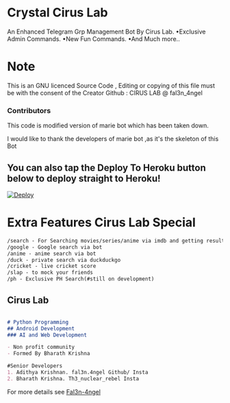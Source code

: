 # Crystal Cirus Lab

An Enhanced Telegram Grp Management Bot By Cirus Lab.
•Exclusive Admin Commands.
•New Fun Commands.
•And Much more..

# Note
This is an GNU licenced Source Code , Editing or copying of this file must be with the consent of the Creator
Github : CIRUS LAB @ fal3n_4ngel

### Contributors

This code is modified version of marie bot which has been taken down.

I would like to thank the developers of marie bot ,as it's the skeleton of this Bot

## You can also tap the Deploy To Heroku button below to deploy straight to Heroku!

[![Deploy](https://www.herokucdn.com/deploy/button.svg)](https://heroku.com/deploy?template=https://github.com/Fal3n-4ngel/Ted-Mosby-Cirus.Lab)

# Extra Features Cirus Lab Special
```markdown
/search - For Searching movies/series/anime via imdb and getting results
/google - Google search via bot
/anime - anime search via bot
/duck - private search via duckduckgo
/cricket - live cricket score
/slap - to mock your friends
/ph - Exclusive PH Search(#still on development)
```

## Cirus Lab

```markdown   

# Python Programming
## Android Development
### AI and Web Development

- Non profit community
- Formed By Bharath Krishna

#Senior Developers
1. Adithya Krishnan. fal3n.4ngel Github/ Insta
2. Bharath Krishna. Th3_nuclear_rebel Insta

```

For more details see [Fal3n-4ngel](https://github.com/fal3n-4ngel/)


